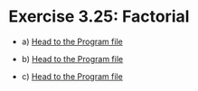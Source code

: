 # Exercise 3.25: Factorial

- a) [Head to the Program file](p03_25a.cpp)

- b) [Head to the Program file](p03_25b.cpp)

- c) [Head to the Program file](p03_25c.cpp)